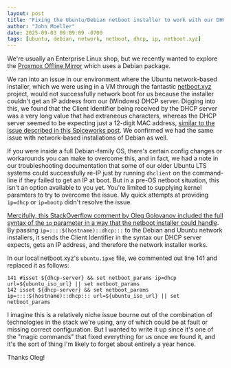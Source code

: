 ```yaml
---
layout: post
title: "Fixing the Ubuntu/Debian netboot installer to work with our DHCP server"
author: "John Moeller"
date: 2025-09-03 09:09:09 -0700
tags: [ubuntu, debian, network, netboot, dhcp, ip, netboot.xyz]
---
```


We're usually an Enterprise Linux shop, but we recently wanted to explore the [Proxmox Offline Mirror](https://pom.proxmox.com/) which uses a Debian package. 

We ran into an issue in our environment where the Ubuntu network-based installer, which we were using in a VM through the fantastic [netboot.xyz](https://netboot.xyz/) project, would not successfully network boot for us because the installer couldn't get an IP address from our (Windows) DHCP server. Digging into this, we found that the Client Identifier being received by the DHCP server was a very long value that had extraneous characters, whereas the DHCP server seemed to be expecting just a 12-digit MAC address, [similar to the issue described in this Spiceworks post](https://community.spiceworks.com/t/strange-extra-long-linux-mac-address-in-dhcp-active-leases/775449). We confirmed we had the same issue with network-based installations of Debian as well.

If you were inside a full Debian-family OS, there's certain config changes or workarounds you can make to overcome this, and in fact, we had a note in our troubleshooting documentation that some of our older Ubuntu LTS systems could successfully re-IP just by running `dhclient` on the command-line if they failed to get an IP at boot. But in a pre-OS netboot situation, this isn't an option available to you yet. You're limited to supplying kernel paramters to try to overcome the issue. My quick attempts at providing `ip=dhcp` or `ip=bootp` didn't resolve the issue.

[Mercifully, this StackOverflow comment by Oleg Golovanov included the full syntax of the `ip` parameter in a way that the netboot installer could handle](https://stackoverflow.com/a/77733349/23493737). By passing `ip=::::$(hostname)::dhcp:::` to the Debian and Ubuntu network installers, it sends the Client Identifier in the syntax our DHCP server expects, gets an IP address, and therefore the network installer works. 

In our local netboot.xyz's `ubuntu.ipxe` file, we commented out line 141 and replaced it as follows:

```
141 #isset ${dhcp-server} && set netboot_params ip=dhcp url=${ubuntu_iso_url} || set netboot_params
142 isset ${dhcp-server} && set netboot_params ip=::::$(hostname)::dhcp::: url=${ubuntu_iso_url} || set netboot_params
```

I imagine this is a relatively niche issue bourne out of the combination of technologies in the stack we're using, any of which could be at fault or missing correct configuration. But I wanted to write it up since it's one of the "magic commands" that fixed everything for us once we found it, and it's the sort of thing I'm likely to forget about entirely a year hence. 

Thanks Oleg!